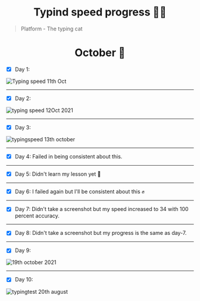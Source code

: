  <h1 align="center"> Typind speed progress 👩‍💻 </h1>
 
 > Platform - The typing cat 
 
 <h1 align="center"> October 📆 </h1>
 
  - [x] Day 1:

  ![Typing speed 11th Oct](https://user-images.githubusercontent.com/85027663/137939331-bb689e1f-fb92-4565-8184-4aa6ff8bb233.png)

----
 - [x] Day 2:

![typing speed 12Oct 2021](https://user-images.githubusercontent.com/85027663/137939916-b8077e97-29e3-4229-a910-197510bc75b1.png)

----
 - [x] Day 3:

![typingspeed 13th october](https://user-images.githubusercontent.com/85027663/137940045-2f02f9ae-c350-4e49-b196-344913345701.png)

----
 - [x] Day 4: Failed in being consistent about this.
 
 ----

 - [x] Day 5: Didn't learn my lesson yet 🤦

----

 - [x] Day 6: I failed again but I'll be consistent about this ✊

----
 - [x] Day 7: Didn't take a screenshot but my speed increased to 34 with 100 percent accuracy.

----
 - [x] Day 8: Didn't take a screenshot but my progress is the same as day-7.

----
 - [x] Day 9: 

![19th october 2021](https://user-images.githubusercontent.com/85027663/137941119-351905a2-d250-4f5d-a42a-95c2b7a3bb0b.png)

----
 - [x] Day 10:


![typingtest 20th august](https://user-images.githubusercontent.com/85027663/138105313-823a20f0-c179-43c1-aef4-cba5ddd81b92.png)
